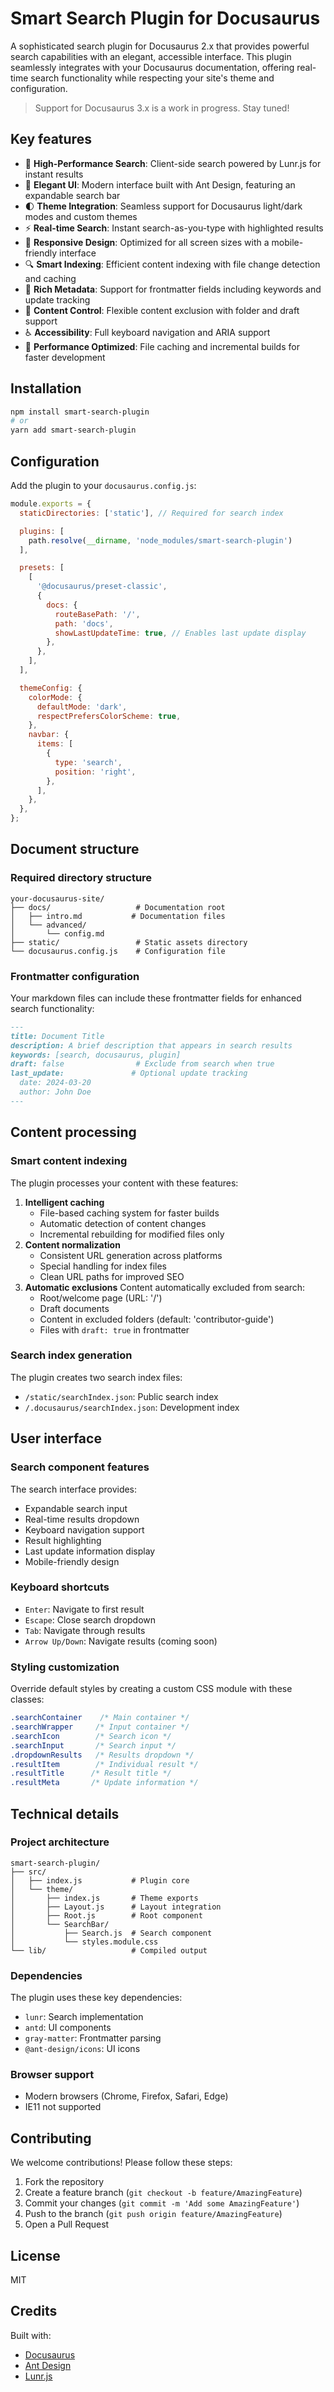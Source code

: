 # Smart Search Plugin for Docusaurus

A sophisticated search plugin for Docusaurus 2.x that provides powerful search capabilities with an elegant, accessible interface. This plugin seamlessly integrates with your Docusaurus documentation, offering real-time search functionality while respecting your site's theme and configuration.

> Support for Docusaurus 3.x is a work in progress.  Stay tuned!

## Key features

- 🚀 **High-Performance Search**: Client-side search powered by Lunr.js for instant results
- 🎨 **Elegant UI**: Modern interface built with Ant Design, featuring an expandable search bar
- 🌓 **Theme Integration**: Seamless support for Docusaurus light/dark modes and custom themes
- ⚡️ **Real-time Search**: Instant search-as-you-type with highlighted results
- 📱 **Responsive Design**: Optimized for all screen sizes with a mobile-friendly interface
- 🔍 **Smart Indexing**: Efficient content indexing with file change detection and caching
- 🎯 **Rich Metadata**: Support for frontmatter fields including keywords and update tracking
- 🚫 **Content Control**: Flexible content exclusion with folder and draft support
- ♿️ **Accessibility**: Full keyboard navigation and ARIA support
- 💨 **Performance Optimized**: File caching and incremental builds for faster development

## Installation

```bash
npm install smart-search-plugin
# or
yarn add smart-search-plugin

```

## Configuration

Add the plugin to your `docusaurus.config.js`:

```jsx
module.exports = {
  staticDirectories: ['static'], // Required for search index

  plugins: [
    path.resolve(__dirname, 'node_modules/smart-search-plugin')
  ],

  presets: [
    [
      '@docusaurus/preset-classic',
      {
        docs: {
          routeBasePath: '/',
          path: 'docs',
          showLastUpdateTime: true, // Enables last update display
        },
      },
    ],
  ],

  themeConfig: {
    colorMode: {
      defaultMode: 'dark',
      respectPrefersColorScheme: true,
    },
    navbar: {
      items: [
        {
          type: 'search',
          position: 'right',
        },
      ],
    },
  },
};

```

## Document structure

### Required directory structure

```
your-docusaurus-site/
├── docs/                   # Documentation root
│   ├── intro.md           # Documentation files
│   └── advanced/
│       └── config.md
├── static/                 # Static assets directory
└── docusaurus.config.js    # Configuration file

```

### Frontmatter configuration

Your markdown files can include these frontmatter fields for enhanced search functionality:

```markdown
---
title: Document Title
description: A brief description that appears in search results
keywords: [search, docusaurus, plugin]
draft: false                # Exclude from search when true
last_update:               # Optional update tracking
  date: 2024-03-20
  author: John Doe
---

```

## Content processing

### Smart content indexing

The plugin processes your content with these features:

1. **Intelligent caching**
    - File-based caching system for faster builds
    - Automatic detection of content changes
    - Incremental rebuilding for modified files only
2. **Content normalization**
    - Consistent URL generation across platforms
    - Special handling for index files
    - Clean URL paths for improved SEO
3. **Automatic exclusions**
Content automatically excluded from search:
    - Root/welcome page (URL: '/')
    - Draft documents
    - Content in excluded folders (default: 'contributor-guide')
    - Files with `draft: true` in frontmatter

### Search index generation

The plugin creates two search index files:

- `/static/searchIndex.json`: Public search index
- `/.docusaurus/searchIndex.json`: Development index

## User interface

### Search component features

The search interface provides:

- Expandable search input
- Real-time results dropdown
- Keyboard navigation support
- Result highlighting
- Last update information display
- Mobile-friendly design

### Keyboard shortcuts

- `Enter`: Navigate to first result
- `Escape`: Close search dropdown
- `Tab`: Navigate through results
- `Arrow Up/Down`: Navigate results (coming soon)

### Styling customization

Override default styles by creating a custom CSS module with these classes:

```css
.searchContainer    /* Main container */
.searchWrapper     /* Input container */
.searchIcon        /* Search icon */
.searchInput       /* Search input */
.dropdownResults   /* Results dropdown */
.resultItem        /* Individual result */
.resultTitle      /* Result title */
.resultMeta       /* Update information */

```

## Technical details

### Project architecture

```
smart-search-plugin/
├── src/
│   ├── index.js           # Plugin core
│   └── theme/
│       ├── index.js       # Theme exports
│       ├── Layout.js      # Layout integration
│       ├── Root.js        # Root component
│       └── SearchBar/
│           ├── Search.js  # Search component
│           └── styles.module.css
└── lib/                   # Compiled output

```

### Dependencies

The plugin uses these key dependencies:

- `lunr`: Search implementation
- `antd`: UI components
- `gray-matter`: Frontmatter parsing
- `@ant-design/icons`: UI icons

### Browser support

- Modern browsers (Chrome, Firefox, Safari, Edge)
- IE11 not supported

## Contributing

We welcome contributions! Please follow these steps:

1. Fork the repository
2. Create a feature branch (`git checkout -b feature/AmazingFeature`)
3. Commit your changes (`git commit -m 'Add some AmazingFeature'`)
4. Push to the branch (`git push origin feature/AmazingFeature`)
5. Open a Pull Request

## License

MIT

## Credits

Built with:

- [Docusaurus](https://docusaurus.io/)
- [Ant Design](https://ant.design/)
- [Lunr.js](https://lunrjs.com/)
